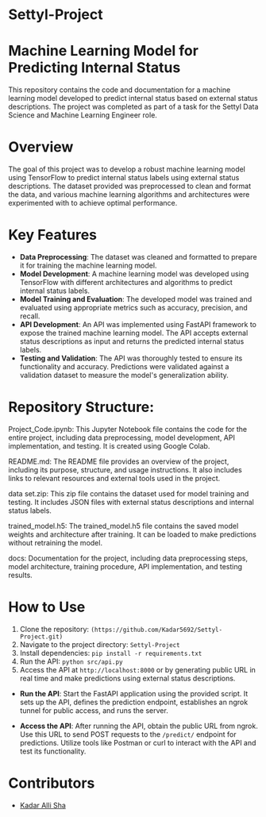 # Settyl-Project

# Machine Learning Model for Predicting Internal Status

This repository contains the code and documentation for a machine learning model developed to predict internal status based on external status descriptions. The project was completed as part of a task for the Settyl Data Science and Machine Learning Engineer role.

# Overview

The goal of this project was to develop a robust machine learning model using TensorFlow to predict internal status labels using external status descriptions. The dataset provided was preprocessed to clean and format the data, and various machine learning algorithms and architectures were experimented with to achieve optimal performance.

# Key Features

- **Data Preprocessing**: The dataset was cleaned and formatted to prepare it for training the machine learning model.
- **Model Development**: A machine learning model was developed using TensorFlow with different architectures and algorithms to predict internal status labels.
- **Model Training and Evaluation**: The developed model was trained and evaluated using appropriate metrics such as accuracy, precision, and recall.
- **API Development**: An API was implemented using FastAPI framework to expose the trained machine learning model. The API accepts external status descriptions as input and returns the predicted internal status labels.
- **Testing and Validation**: The API was thoroughly tested to ensure its functionality and accuracy. Predictions were validated against a validation dataset to measure the model's generalization ability.

# Repository Structure:

Project_Code.ipynb:
This Jupyter Notebook file contains the code for the entire project, including data preprocessing, model development, API implementation, and testing. It is created using Google Colab.

README.md:
The README file provides an overview of the project, including its purpose, structure, and usage instructions. It also includes links to relevant resources and external tools used in the project.

data set.zip:
This zip file contains the dataset used for model training and testing. It includes JSON files with external status descriptions and internal status labels.

trained_model.h5:
The trained_model.h5 file contains the saved model weights and architecture after training. It can be loaded to make predictions without retraining the model.

docs:
Documentation for the project, including data preprocessing steps, model architecture, training procedure, API implementation, and testing results.

# How to Use
1. Clone the repository: `(https://github.com/Kadar5692/Settyl-Project.git)`
2. Navigate to the project directory: `Settyl-Project`
3. Install dependencies: `pip install -r requirements.txt`
4. Run the API: `python src/api.py`
5. Access the API at `http://localhost:8000` or by generating public URL in real time and make predictions using external status descriptions.

- **Run the API**: Start the FastAPI application using the provided script. It sets up the API, defines the prediction endpoint, establishes an ngrok tunnel for public access, and runs the server.

- **Access the API**: After running the API, obtain the public URL from ngrok. Use this URL to send POST requests to the `/predict/` endpoint for predictions. Utilize tools like Postman or curl to interact with the API and test its functionality.

# Contributors

- [Kadar Alli Sha](https://github.com/Kadar5692)
